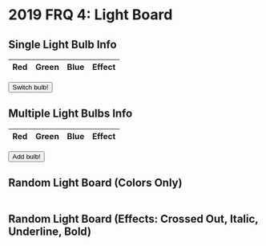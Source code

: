 # 2019 FRQ 4: Light Board

<!-- HTML must be above JS to create result body before JS access -->
<body>
    <h2>Single Light Bulb Info</h2>
    <table>
    <thead>
    <tr>
        <th>Red</th>
        <th>Green</th>
        <th>Blue</th>
        <th>Effect</th>
    </tr>
    </thead>
    <tbody id="result">
        <!-- javascript generated data -->
    </tbody>
    </table>
    <button id="bulb" onclick="getBulbInfo()">Switch bulb!</button>
    <h2>Multiple Light Bulbs Info</h2>
    <table>
    <thead>
    <tr>
        <th>Red</th>
        <th>Green</th>
        <th>Blue</th>
        <th>Effect</th>
    </tr>
    </thead>
    <tbody id="results">
        <!-- javascript generated data -->
    </tbody>
    </table>
    <button id="bulbs" onclick="addBulbInfo()">Add bulb!</button>
    <h2>Random Light Board (Colors Only)</h2>
    <table>
    <tbody id="board">
    </tbody>
    </table>
    <h2>Random Light Board (Effects: Crossed Out, Italic, Underline, Bold)</h2>
    <table>
    <tbody id="boardWithEffect">
    </tbody>
    </table>
</body>

<script>
  // prepare HTML defined containers for new outputs in table
  const resultContainer = document.getElementById("results");
  const bulbInfo = document.getElementById("result");
  const boardInfo = document.getElementById("board");
  const boardWithEffect = document.getElementById("boardWithEffect");

  // match buttons to functions
  const bulb = document.getElementById("bulb");
  bulb.onclick = function() {
    getBulbInfo()
  };
  const bulbs = document.getElementById("bulbs");
  bulbs.onclick = function() {
    addBulbInfo()
  };


  // prepare fetch urls
  const url = "https://rebeccaaa.tk/api/light";
  const get_url = url + "/random";
  const board_url = url + "/board";

  // prepare fetch GET options
  const options = {
    method: 'GET', // *GET, POST, PUT, DELETE, etc.
    mode: 'cors', // no-cors, *cors, same-origin
    cache: 'default', // *default, no-cache, reload, force-cache, only-if-cached
    credentials: 'same-origin', // include, same-origin, omit
    headers: {
      'Content-Type': 'application/json'
      // 'Content-Type': 'application/x-www-form-urlencoded',
    },
  };

function getBulbInfo(){
  // fetch the API
  fetch(get_url, options)
    // response is a RESTful "promise" on any successful fetch
    .then(response => {
      // check for response errors
      if (response.status !== 200) {
          error('GET API response failure: ' + response.status);
          return;
      }
      // valid response will have JSON data
      response.json().then(data => {
        console.log(data);
        const tr = document.createElement("tr");
        // td for red
        const red = document.createElement("td");
        red.innerHTML = data.red;

        // td for green
        const green = document.createElement("td");
        green.innerHTML = data.green;

        // td for blue
        const blue = document.createElement("td");
        blue.innerHTML = data.blue;

        // td for effect
        const effect = document.createElement("td");
        effect.innerHTML = data.effect;

        // this builds ALL td's (cells) into tr (row) element
        tr.appendChild(red);
        tr.appendChild(green);
        tr.appendChild(blue);
        tr.appendChild(effect);

        // this adds all the tr (row) work above to the HTML "result" container
        bulbInfo.appendChild(tr);
      })
  })
  // catch fetch errors (ie Nginx ACCESS to server blocked)
  .catch(err => {
    error(err + " " + get_url);
  });
}

function addBulbInfo(){
  // fetch the API
  fetch(get_url, options)
    // response is a RESTful "promise" on any successful fetch
    .then(response => {
      // check for response errors
      if (response.status !== 200) {
          error('GET API response failure: ' + response.status);
          return;
      }
      // valid response will have JSON data
      response.json().then(data => {
        console.log(data);
        const tr = document.createElement("tr");
        // td for red
        const red = document.createElement("td");
        red.innerHTML = data.red;

        // td for green
        const green = document.createElement("td");
        green.innerHTML = data.green;

        // td for blue
        const blue = document.createElement("td");
        blue.innerHTML = data.blue;

        // td for effect
        const effect = document.createElement("td");
        effect.innerHTML = data.effect;


        // this builds ALL td's (cells) into tr (row) element
        tr.appendChild(red);
        tr.appendChild(green);
        tr.appendChild(blue);
        tr.appendChild(effect);

        // this adds all the tr (row) work above to the HTML "result" container
        resultContainer.appendChild(tr);
      })
  })
  // catch fetch errors (ie Nginx ACCESS to server blocked)
  .catch(err => {
    error(err + " " + get_url);
  });
}

  // Something went wrong with actions or responses
  function error(err) {
    // log as Error in console
    console.error(err);
    // append error to resultContainer
    const tr = document.createElement("tr");
    const td = document.createElement("td");
    td.innerHTML = err;
    tr.appendChild(td);
    resultContainer.appendChild(tr);
  }

  // fetch the API for multiple lights (light board)
  fetch(board_url, options)
    // response is a RESTful "promise" on any successful fetch
    .then(response => {
      // check for response errors
      if (response.status !== 200) {
          error('GET API response failure: ' + response.status);
          return;
      }
      // valid response will have JSON data
      response.json().then(data => {
        console.log(data);
        var index = 0;
        for (let row = 0; row < 10; row++){ // rows of board
          var tr = document.createElement("tr");
          var trEffect = document.createElement("tr"); // columns of board
          for (let col = 0; col < 10; col++){
            var box = document.createElement("td");
            var boxEffect = document.createElement("td");
            box.style.backgroundColor = "rgb(" + data[index].light.red + ", " + data[index].light.green + ", " + data[index].light.blue + ")";
            boxEffect.style.backgroundColor = "rgb(" + data[index].light.red + ", " + data[index].light.green + ", " + data[index].light.blue + ")";
            // CSS for effects
            if(data[index].light.effect == "Crossed_out"){
              boxEffect.innerHTML = "SLASH SLASH SLASH";
              boxEffect.style.textDecoration = "line-through";
            }
            else if (data[index].light.effect == "Italic"){
              boxEffect.innerHTML = "Italic";
              boxEffect.style.fontStyle = "italic";
            }
            else if(data[index].light.effect == "Underline"){
              boxEffect.innerHTML = "Underline";
              boxEffect.style.textDecoration = "underline";
            }
            else if(data[index].light.effect == "Bold"){
              boxEffect.innerHTML = "Bold";
              boxEffect.style.fontWeight = "bolder";
            }
            tr.appendChild(box);
            trEffect.appendChild(boxEffect);
            index ++; // iterating through list of JSON
          }
          board.appendChild(tr);
          boardWithEffect.appendChild(trEffect);
        }
        })
      })  
  // catch fetch errors (ie Nginx ACCESS to server blocked)
  .catch(err => {
    error(err + " " + get_url);
  });

</script>